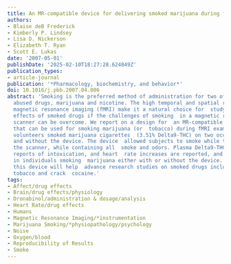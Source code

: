 ```yaml
---
title: An MR-compatible device for delivering smoked marijuana during functional imaging.
authors:
- Blaise deB Frederick
- Kimberly P. Lindsey
- Lisa D. Nickerson
- Elizabeth T. Ryan
- Scott E. Lukas
date: '2007-05-01'
publishDate: '2025-02-10T18:27:28.624849Z'
publication_types:
- article-journal
publication: '*Pharmacology, biochemistry, and behavior*'
doi: 10.1016/j.pbb.2007.04.006
abstract: 'Smoking is the preferred method of administration for two of the most frequently
  abused drugs, marijuana and nicotine. The high temporal and spatial resolution of  functional
  magnetic resonance imaging (fMRI) make it a natural choice for  studying the neurobiological
  effects of smoked drugs if the challenges of smoking  in a magnetic resonance (MR)
  scanner can be overcome. We report on a design for  an MR-compatible smoking device
  that can be used for smoking marijuana (or  tobacco) during fMRI examinations. Nine
  volunteers smoked marijuana cigarettes  (3.51% Delta9-THC) on two occasions: with
  and without the device. The device  allowed subjects to smoke while they lay in
  the scanner, while containing all  smoke and odors. Plasma Delta9-THC, subjective
  reports of intoxication, and heart  rate increases are reported, and were all similar
  in individuals smoking  marijuana either with or without the device. The use of
  this device will help  advance research studies on smoked drugs including marijuana,
  tobacco and crack  cocaine.'
tags:
- Affect/drug effects
- Brain/drug effects/physiology
- Dronabinol/administration & dosage/analysis
- Heart Rate/drug effects
- Humans
- Magnetic Resonance Imaging/*instrumentation
- Marijuana Smoking/*physiopathology/psychology
- Noise
- Oxygen/blood
- Reproducibility of Results
- Smoke
---
```

